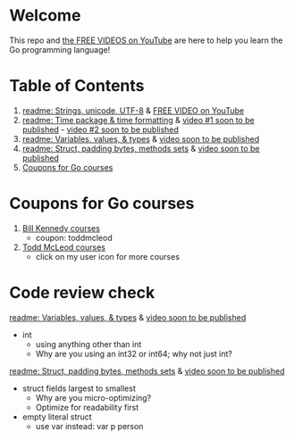 # Welcome

This repo and [the FREE VIDEOS on YouTube](https://www.youtube.com/playlist?list=PLSak_q1UXfPqSyH2r5DnCXUJKIlbrLVGn) are here to help you learn the Go programming language!

# Table of Contents
1. [readme: Strings, unicode, UTF-8](/000-br-bk-go-tour/01-string-unicode-utf8/) & [FREE VIDEO on YouTube](https://www.youtube.com/watch?v=S3BHZv6OrJg)
2. [readme: Time package & time formatting](/000-br-bk-go-tour/02-time-pkg/) & [video #1 soon to be published]() - [video #2 soon to be published]() 
3. [readme: Variables, values, & types](/000-br-bk-go-tour/03-variables-01/) & [video soon to be published]()
4. [readme: Struct, padding bytes, methods sets](/000-br-bk-go-tour/04a-variables-02-struct-types/) & [video soon to be published]()
5. [Coupons for Go courses](coupons-for-go-courses)

# Coupons for Go courses
1. [Bill Kennedy courses](https://courses.ardanlabs.com/order?ct=670e0200-1823-4916-8ff5-b2438450e2ce) 
    - coupon: toddmcleod
2. [Todd McLeod courses](https://www.udemy.com/course/learn-how-to-code/?referralCode=BE659D12A78B2C0DFFB0)
    - click on my user icon for more courses

# Code review check



[readme: Variables, values, & types](/000-br-bk-go-tour/03-variables-01/) & [video soon to be published]()
- int
    - using anything other than int
    - Why are you using an int32 or int64; why not just int?

[readme: Struct, padding bytes, methods sets](/000-br-bk-go-tour/04a-variables-02-struct-types/) & [video soon to be published]()
- struct fields largest to smallest
    - Why are you micro-optimizing?
    - Optimize for readability first
- empty literal struct
    - use var instead: var p person
